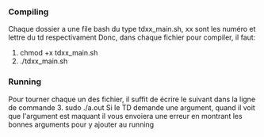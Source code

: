 
### Compiling ###
Chaque dossier a une file bash du type tdxx_main.sh,
xx sont les numéro et lettre du td respectivament
Donc, dans chaque fichier pour compiler, il faut:

1. chmod +x tdxx_main.sh
2. ./tdxx_main.sh


### Running ####
Pour tourner chaque un des fichier, il suffit de écrire le suivant dans
la ligne de commande
3. sudo ./a.out 
Si le TD demande une argument, quand il voit que l'argument est maquant
il vous envoiera une erreur en montrant les bonnes arguments pour y ajouter
au running

